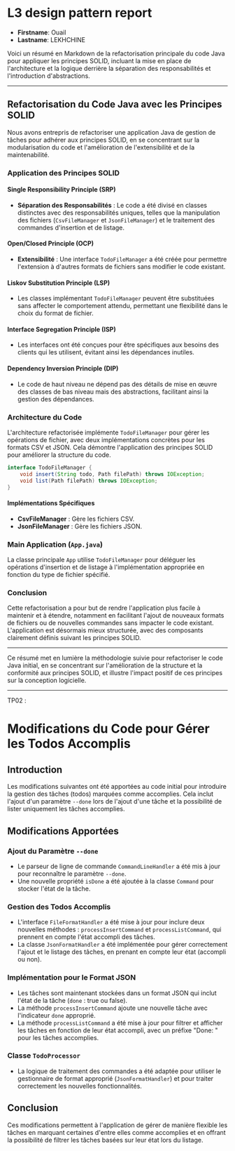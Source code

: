 # L3 design pattern report

- **Firstname**: Ouail
- **Lastname**: LEKHCHINE


Voici un résumé en Markdown de la refactorisation principale du code Java pour appliquer les principes SOLID, incluant la mise en place de l'architecture et la logique derrière la séparation des responsabilités et l'introduction d'abstractions.

---

## Refactorisation du Code Java avec les Principes SOLID

Nous avons entrepris de refactoriser une application Java de gestion de tâches pour adhérer aux principes SOLID, en se concentrant sur la modularisation du code et l'amélioration de l'extensibilité et de la maintenabilité.

### Application des Principes SOLID

#### Single Responsibility Principle (SRP)

- **Séparation des Responsabilités** : Le code a été divisé en classes distinctes avec des responsabilités uniques, telles que la manipulation des fichiers (`CsvFileManager` et `JsonFileManager`) et le traitement des commandes d'insertion et de listage.

#### Open/Closed Principle (OCP)

- **Extensibilité** : Une interface `TodoFileManager` a été créée pour permettre l'extension à d'autres formats de fichiers sans modifier le code existant.

#### Liskov Substitution Principle (LSP)

- Les classes implémentant `TodoFileManager` peuvent être substituées sans affecter le comportement attendu, permettant une flexibilité dans le choix du format de fichier.

#### Interface Segregation Principle (ISP)

- Les interfaces ont été conçues pour être spécifiques aux besoins des clients qui les utilisent, évitant ainsi les dépendances inutiles.

#### Dependency Inversion Principle (DIP)

- Le code de haut niveau ne dépend pas des détails de mise en œuvre des classes de bas niveau mais des abstractions, facilitant ainsi la gestion des dépendances.

### Architecture du Code

L'architecture refactorisée implémente `TodoFileManager` pour gérer les opérations de fichier, avec deux implémentations concrètes pour les formats CSV et JSON. Cela démontre l'application des principes SOLID pour améliorer la structure du code.

```java
interface TodoFileManager {
    void insert(String todo, Path filePath) throws IOException;
    void list(Path filePath) throws IOException;
}
```

#### Implémentations Spécifiques

- **CsvFileManager** : Gère les fichiers CSV.
- **JsonFileManager** : Gère les fichiers JSON.

### Main Application (`App.java`)

La classe principale `App` utilise `TodoFileManager` pour déléguer les opérations d'insertion et de listage à l'implémentation appropriée en fonction du type de fichier spécifié.

### Conclusion

Cette refactorisation a pour but de rendre l'application plus facile à maintenir et à étendre, notamment en facilitant l'ajout de nouveaux formats de fichiers ou de nouvelles commandes sans impacter le code existant. L'application est désormais mieux structurée, avec des composants clairement définis suivant les principes SOLID.

---

Ce résumé met en lumière la méthodologie suivie pour refactoriser le code Java initial, en se concentrant sur l'amélioration de la structure et la conformité aux principes SOLID, et illustre l'impact positif de ces principes sur la conception logicielle.

----------------------------------------------------------------------------------------------------------------------------------------------------------
TP02 : 
# Modifications du Code pour Gérer les Todos Accomplis

## Introduction
Les modifications suivantes ont été apportées au code initial pour introduire la gestion des tâches (todos) marquées comme accomplies. Cela inclut l'ajout d'un paramètre `--done` lors de l'ajout d'une tâche et la possibilité de lister uniquement les tâches accomplies.

## Modifications Apportées

### Ajout du Paramètre `--done`
- Le parseur de ligne de commande `CommandLineHandler` a été mis à jour pour reconnaître le paramètre `--done`.
- Une nouvelle propriété `isDone` a été ajoutée à la classe `Command` pour stocker l'état de la tâche.

### Gestion des Todos Accomplis
- L'interface `FileFormatHandler` a été mise à jour pour inclure deux nouvelles méthodes : `processInsertCommand` et `processListCommand`, qui prennent en compte l'état accompli des tâches.
- La classe `JsonFormatHandler` a été implémentée pour gérer correctement l'ajout et le listage des tâches, en prenant en compte leur état (accompli ou non).

### Implémentation pour le Format JSON
- Les tâches sont maintenant stockées dans un format JSON qui inclut l'état de la tâche (`done` : true ou false).
- La méthode `processInsertCommand` ajoute une nouvelle tâche avec l'indicateur `done` approprié.
- La méthode `processListCommand` a été mise à jour pour filtrer et afficher les tâches en fonction de leur état accompli, avec un préfixe "Done: " pour les tâches accomplies.

### Classe `TodoProcessor`
- La logique de traitement des commandes a été adaptée pour utiliser le gestionnaire de format approprié (`JsonFormatHandler`) et pour traiter correctement les nouvelles fonctionnalités.

## Conclusion
Ces modifications permettent à l'application de gérer de manière flexible les tâches en marquant certaines d'entre elles comme accomplies et en offrant la possibilité de filtrer les tâches basées sur leur état lors du listage.
